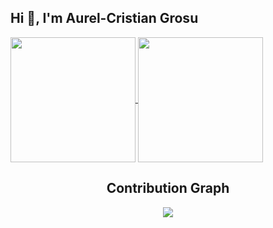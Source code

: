 ## Hi 👋, I'm Aurel-Cristian Grosu

<a href="https://cristiangrosu.de">
  <img height=200 align="center" src="https://github-stats-two-woad.vercel.app/api?username=cristiangrxs&theme=dracula" />
</a>
<a href="https://cristiangrosu.de">
  <img height=200 align="center" src="https://github-stats-two-woad.vercel.app/api/top-langs/?username=cristiangrxs&theme=dracula" />
</a>

<h2 align="center">Contribution Graph</h2>
<div align="center">
    <img src="https://github-activity-graph-liard.vercel.app/graph?username=cristiangrxs&theme=dracula" border-radius="15">
</div>
<!--
**cristiangrx/cristiangrx** is a ✨ _special_ ✨ repository because its `README.md` (this file) appears on your GitHub profile.

Here are some ideas to get you started:

- 🔭 I’m currently working on ...
- 🌱 I’m currently learning ...
- 👯 I’m looking to collaborate on ...
- 🤔 I’m looking for help with ...
- 💬 Ask me about ...
- 📫 How to reach me: ...
- 😄 Pronouns: ...
- ⚡ Fun fact: ...
-->
